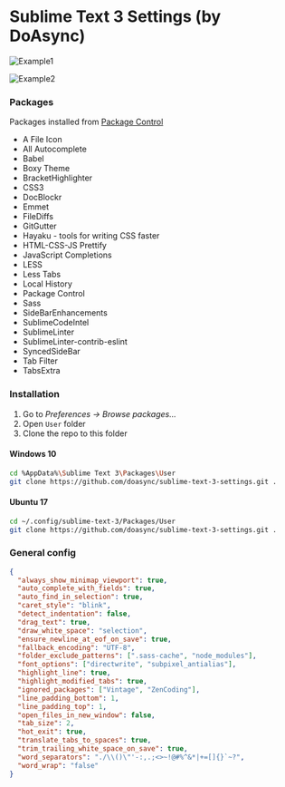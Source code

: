 # Sublime Text 3 Settings (by DoAsync)

![Example1](http://i.imgur.com/ZzlLkZG.png)

![Example2](http://i.imgur.com/wRwDALx.png)

### Packages

Packages installed from [Package Control](https://packagecontrol.io)

 - A File Icon
 - All Autocomplete
 - Babel
 - Boxy Theme
 - BracketHighlighter
 - CSS3
 - DocBlockr
 - Emmet
 - FileDiffs
 - GitGutter
 - Hayaku - tools for writing CSS faster
 - HTML-CSS-JS Prettify
 - JavaScript Completions
 - LESS
 - Less Tabs
 - Local History
 - Package Control
 - Sass
 - SideBarEnhancements
 - SublimeCodeIntel
 - SublimeLinter
 - SublimeLinter-contrib-eslint
 - SyncedSideBar
 - Tab Filter
 - TabsExtra

### Installation

1. Go to *Preferences -> Browse packages...*
2. Open `User` folder
3. Clone the repo to this folder

#### Windows 10

  ```bash
  cd %AppData%\Sublime Text 3\Packages\User
  git clone https://github.com/doasync/sublime-text-3-settings.git .
  ```

#### Ubuntu 17

  ```bash
  cd ~/.config/sublime-text-3/Packages/User
  git clone https://github.com/doasync/sublime-text-3-settings.git .
  ```

### General config

```json
{
  "always_show_minimap_viewport": true,
  "auto_complete_with_fields": true,
  "auto_find_in_selection": true,
  "caret_style": "blink",
  "detect_indentation": false,
  "drag_text": true,
  "draw_white_space": "selection",
  "ensure_newline_at_eof_on_save": true,
  "fallback_encoding": "UTF-8",
  "folder_exclude_patterns": [".sass-cache", "node_modules"],
  "font_options": ["directwrite", "subpixel_antialias"],
  "highlight_line": true,
  "highlight_modified_tabs": true,
  "ignored_packages": ["Vintage", "ZenCoding"],
  "line_padding_bottom": 1,
  "line_padding_top": 1,
  "open_files_in_new_window": false,
  "tab_size": 2,
  "hot_exit": true,
  "translate_tabs_to_spaces": true,
  "trim_trailing_white_space_on_save": true,
  "word_separators": "./\\()\"'-:,.;<>~!@#%^&*|+=[]{}`~?",
  "word_wrap": "false"
}
```
